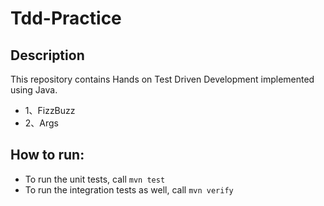 # Tdd-Practice

## Description
This repository contains Hands on Test Driven Development implemented using Java.
+ 1、FizzBuzz
+ 2、Args
## How to run:
+ To run the unit tests, call `mvn test`
+ To run the integration tests as well, call `mvn verify`